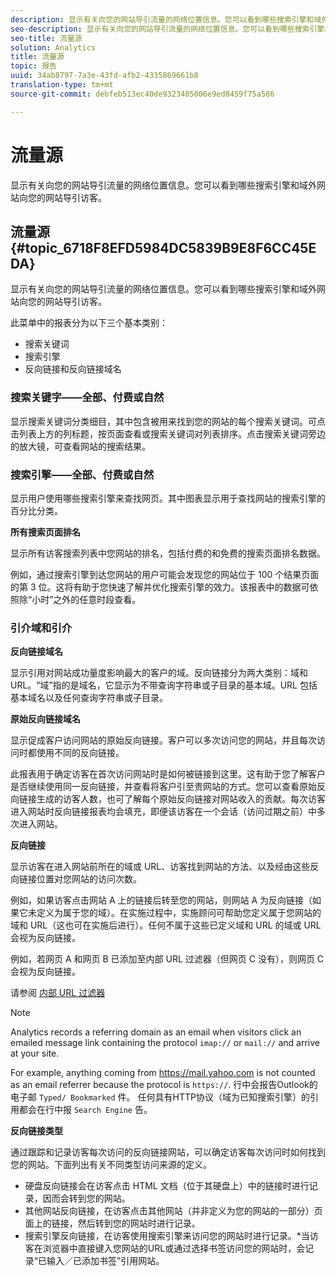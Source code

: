 ```yaml
---
description: 显示有关向您的网站导引流量的网络位置信息。您可以看到哪些搜索引擎和域外网站向您的网站导引访客。
seo-description: 显示有关向您的网站导引流量的网络位置信息。您可以看到哪些搜索引擎和域外网站向您的网站导引访客。
seo-title: 流量源
solution: Analytics
title: 流量源
topic: 报告
uuid: 34ab8797-7a3e-43fd-afb2-4335869661b8
translation-type: tm+mt
source-git-commit: debfeb513ec40de9323485006e9ed8459f75a586

---
```



# 流量源

显示有关向您的网站导引流量的网络位置信息。您可以看到哪些搜索引擎和域外网站向您的网站导引访客。

## 流量源 {#topic_6718F8EFD5984DC5839B9E8F6CC45EDA}

显示有关向您的网站导引流量的网络位置信息。您可以看到哪些搜索引擎和域外网站向您的网站导引访客。

此菜单中的报表分为以下三个基本类别：

* 搜索关键词
* 搜索引擎
* 反向链接和反向链接域名

### 搜索关键字——全部、付费或自然

显示搜索关键词分类细目，其中包含被用来找到您的网站的每个搜索关键词。可点击列表上方的列标题，按页面查看或搜索关键词对列表排序。点击搜索关键词旁边的放大镜，可查看网站的搜索结果。

### 搜索引擎——全部、付费或自然

显示用户使用哪些搜索引擎来查找网页。其中图表显示用于查找网站的搜索引擎的百分比分类。

**所有搜索页面排名**

显示所有访客搜索列表中您网站的排名，包括付费的和免费的搜索页面排名数据。

例如，通过搜索引擎到达您网站的用户可能会发现您的网站位于 100 个结果页面的第 3 位。这将有助于您快速了解并优化搜索引擎的效力。该报表中的数据可依照除“小时”之外的任意时段查看。

### 引介域和引介

**反向链接域名**

显示引用对网站成功量度影响最大的客户的域。反向链接分为两大类别：域和 URL。“域”指的是域名，它显示为不带查询字符串或子目录的基本域。URL 包括基本域名以及任何查询字符串或子目录。

**原始反向链接域名**

显示促成客户访问网站的原始反向链接。客户可以多次访问您的网站，并且每次访问时都使用不同的反向链接。

此报表用于确定访客在首次访问网站时是如何被链接到这里。这有助于您了解客户是否继续使用同一反向链接，并查看将客户引至贵网站的方式。您可以查看原始反向链接生成的访客人数，也可了解每个原始反向链接对网站收入的贡献。每次访客进入网站时反向链接报表均会填充，即便该访客在一个会话（访问过期之前）中多次进入网站。

**反向链接**

显示访客在进入网站前所在的域或 URL、访客找到网站的方法、以及经由这些反向链接位置对您网站的访问次数。

例如，如果访客点击网站 A 上的链接后转至您的网站，则网站 A 为反向链接（如果它未定义为属于您的域）。在实施过程中，实施顾问可帮助您定义属于您网站的域和 URL（这也可在实施后进行）。任何不属于这些已定义域和 URL 的域或 URL 会视为反向链接。

例如，若网页 A 和网页 B 已添加至内部 URL 过滤器（但网页 C 没有），则网页 C 会视为反向链接。

请参阅 [内部 URL 过滤器](/help/admin/admin/internal-URL-filter-admin.md)

>[!NOTE]
>
>Analytics records a referring domain as an email when visitors click an emailed message link containing the protocol `imap://` or `mail://` and arrive at your site.
>
>For example, anything coming from  https://mail.yahoo.com</code> is not counted as an email referrer because the protocol is `https://`. 行中会报告Outlook的电子邮 `Typed/ Bookmarked` 件。 任何具有HTTP协议（域为已知搜索引擎）的引用都会在行中报 `Search Engine` 告。

**反向链接类型**

通过跟踪和记录访客每次访问的反向链接网站，可以确定访客每次访问时如何找到您的网站。下面列出有关不同类型访问来源的定义。

* 硬盘反向链接会在访客点击 HTML 文档（位于其硬盘上）中的链接时进行记录，因而会转到您的网站。
* 其他网站反向链接，在访客点击其他网站（并非定义为您的网站的一部分）页面上的链接，然后转到您的网站时进行记录。
* 搜索引擎反向链接，在访客使用搜索引擎来访问您的网站时进行记录。*当访客在浏览器中直接键入您网站的URL或通过选择书签访问您的网站时，会记录“已输入／已添加书签”引用网站。
